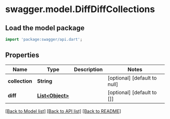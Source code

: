 # swagger.model.DiffDiffCollections

## Load the model package
```dart
import 'package:swagger/api.dart';
```

## Properties
Name | Type | Description | Notes
------------ | ------------- | ------------- | -------------
**collection** | **String** |  | [optional] [default to null]
**diff** | [**List&lt;Object&gt;**](Object.md) |  | [optional] [default to []]

[[Back to Model list]](../README.md#documentation-for-models) [[Back to API list]](../README.md#documentation-for-api-endpoints) [[Back to README]](../README.md)

